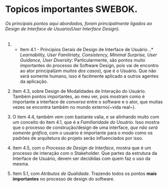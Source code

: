 # Topicos importantes SWEBOK.

###### Os principais pontos aqui abordados, foram principalmente ligados ao Design de Interface de Usuario(User Interface Design).

1. - Item 4.1 - Principios Gerais de Design de Interface de Usuário
  ..* *Learnability, User Familiriaty, Consistency, Minimal Surprise, User Guidance, User Diversity*: Particularmente, são pontos muito importantes do processo de Software Design, pois vai de encontro ao ator principal(_em muitos dos casos_), que é o Usuário. Que não será somente humano, isso é facilmente aplicado a outros agentes da aplicação.

2. Item 4.3, sobre Design de Modalidades de Interação do Usuário. Também pontos importantes, ao meu ver, pois mostram como é importante a interface de _conversa_ entre o software e o ator, que muitas vezes se encontra também no mundo externo(~vida real~).

3. O item 4.4, também vem com bastante valia, e se alinhando muito com um conceito do item 4.1, que é a _Familiaridade do Usuário_. Isso mostra que o processo de construção/design de uma interface, _que não será somente gráfica_, com o usuário é importante para o modo como os padrões de arquitetura do projeto serão influenciados por isso.

4. Item 4.5, com o _Processo de Design de Interface_, mostra que é um processo de interação com o Stakeholder. Que partes da estrutura da Interface de Usuário, devem ser decididas com quem faz o uso da mesma.

5. Item 5.1, com _Atributos de Qualidade_. Trazendo todos os pontos __mais importantes__ no processo de design do software.
